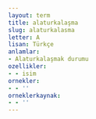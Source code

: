 ```yaml
---
layout: term
title: alaturkalaşma
slug: alaturkalasma
letter: A
lisan: Türkçe
anlamlar:
- Alaturkalaşmak durumu
ozellikler:
- - isim
ornekler:
- - ''
orneklerkaynak:
- - ''
---
```

